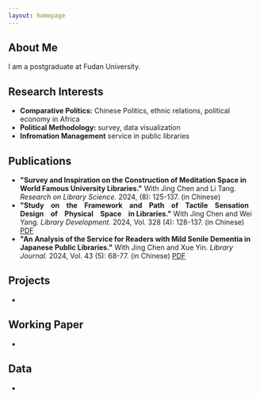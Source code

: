 ```yaml
---
layout: homepage
---
```


## About Me

I am a postgraduate at Fudan University.

## Research Interests

- **Comparative Politics:** Chinese Politics, ethnic relations, political economy in Africa
- **Political Methodology:** survey, data visualization
- **Infromation Management** service in public libraries

## Publications
- **"Survey and Inspiration on the Construction of Meditation Space in World Famous University Libraries."** With Jing Chen and Li Tang. *Research on Library Science.* 2024, (8): 125-137. (in Chinese)
- **"Study on the Framework and Path of Tactile Sensation Design of Physical Space in Libraries."** With Jing Chen and Wei Yang. *Library Development.* 2024, Vol. 328 (4): 128-137. (in Chinese) [PDF](https://github.com/zackzhuochen/zackzhuochen.github.io/assets/files/tactile-sensation-design.pdf)
- **"An Analysis of the Service for Readers with Mild Senile Dementia in Japanese Public Libraries."** With Jing Chen and Xue Yin. *Library Journal.* 2024, Vol. 43 (5): 68-77. (in Chinese) [PDF](https://github.com/zackzhuochen/zackzhuochen.github.io/assets/files/reader-with-dementia.pdf)


## Projects
- 


## Working Paper
- 


## Data
- 


